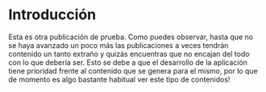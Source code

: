 # Introducción

Esta es otra publicación de prueba. Como puedes observar, hasta que no se haya avanzado un poco más las publicaciones a veces tendrán contenido un tanto extraño y quizás encuentras que no encajan del todo con lo que debería ser. Esto se debe a que el desarrollo de la aplicación tiene prioridad frente al contenido que se genera para el mismo, por lo que de momento es algo bastante habitual ver este tipo de contenidos!
